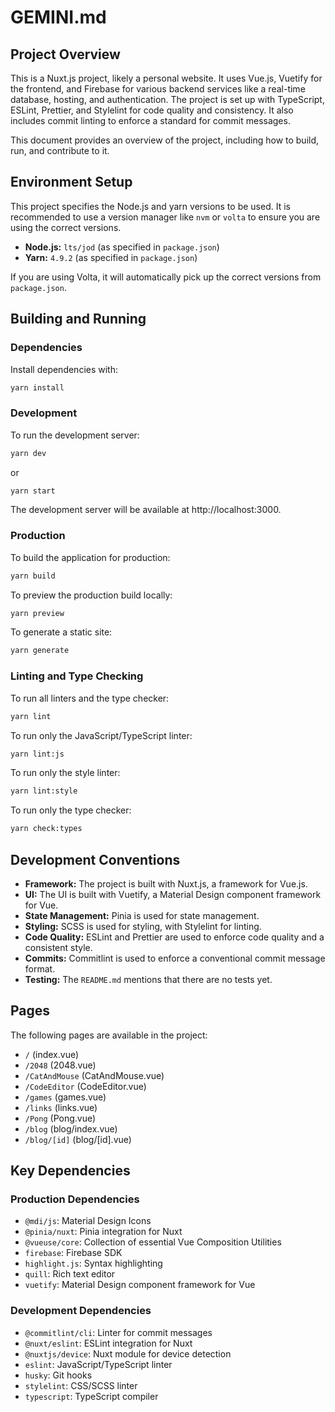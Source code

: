# GEMINI.md

## Project Overview

This is a Nuxt.js project, likely a personal website. It uses Vue.js, Vuetify for the frontend, and Firebase for various backend services like a real-time database, hosting, and authentication. The project is set up with TypeScript, ESLint, Prettier, and Stylelint for code quality and consistency. It also includes commit linting to enforce a standard for commit messages.

This document provides an overview of the project, including how to build, run, and contribute to it.

## Environment Setup

This project specifies the Node.js and yarn versions to be used. It is recommended to use a version manager like `nvm` or `volta` to ensure you are using the correct versions.

*   **Node.js:** `lts/jod` (as specified in `package.json`)
*   **Yarn:** `4.9.2` (as specified in `package.json`)

If you are using Volta, it will automatically pick up the correct versions from `package.json`.

## Building and Running

### Dependencies

Install dependencies with:

```bash
yarn install
```

### Development

To run the development server:

```bash
yarn dev
```

or

```bash
yarn start
```

The development server will be available at http://localhost:3000.

### Production

To build the application for production:

```bash
yarn build
```

To preview the production build locally:

```bash
yarn preview
```

To generate a static site:

```bash
yarn generate
```

### Linting and Type Checking

To run all linters and the type checker:

```bash
yarn lint
```

To run only the JavaScript/TypeScript linter:

```bash
yarn lint:js
```

To run only the style linter:

```bash
yarn lint:style
```

To run only the type checker:

```bash
yarn check:types
```

## Development Conventions

*   **Framework:** The project is built with Nuxt.js, a framework for Vue.js.
*   **UI:** The UI is built with Vuetify, a Material Design component framework for Vue.
*   **State Management:** Pinia is used for state management.
*   **Styling:** SCSS is used for styling, with Stylelint for linting.
*   **Code Quality:** ESLint and Prettier are used to enforce code quality and a consistent style.
*   **Commits:** Commitlint is used to enforce a conventional commit message format.
*   **Testing:** The `README.md` mentions that there are no tests yet.

## Pages

The following pages are available in the project:

*   `/` (index.vue)
*   `/2048` (2048.vue)
*   `/CatAndMouse` (CatAndMouse.vue)
*   `/CodeEditor` (CodeEditor.vue)
*   `/games` (games.vue)
*   `/links` (links.vue)
*   `/Pong` (Pong.vue)
*   `/blog` (blog/index.vue)
*   `/blog/[id]` (blog/[id].vue)

## Key Dependencies

### Production Dependencies

*   `@mdi/js`: Material Design Icons
*   `@pinia/nuxt`: Pinia integration for Nuxt
*   `@vueuse/core`: Collection of essential Vue Composition Utilities
*   `firebase`: Firebase SDK
*   `highlight.js`: Syntax highlighting
*   `quill`: Rich text editor
*   `vuetify`: Material Design component framework for Vue

### Development Dependencies

*   `@commitlint/cli`: Linter for commit messages
*   `@nuxt/eslint`: ESLint integration for Nuxt
*   `@nuxtjs/device`: Nuxt module for device detection
*   `eslint`: JavaScript/TypeScript linter
*   `husky`: Git hooks
*   `stylelint`: CSS/SCSS linter
*   `typescript`: TypeScript compiler
